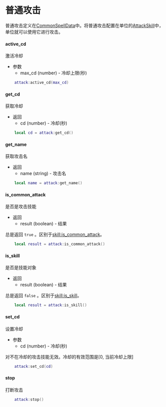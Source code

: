 # 普通攻击
普通攻击定义在[CommonSpellData]中。将普通攻击配置在单位的[AttackSkill]中，单位就可以使用它进行攻击。

#### active_cd
激活冷却

* 参数
    * max_cd (number) - 冷却上限(秒)

```lua
    attack:active_cd(max_cd)
```

#### get_cd
获取冷却

* 返回
    * cd (number) - 冷却(秒)

```lua
    local cd = attack:get_cd()
```

#### get_name
获取攻击名

* 返回
    * name (string) - 攻击名

```lua
    local name = attack:get_name()
```

#### is_common_attack
是否是攻击技能

* 返回
    * result (boolean) - 结果

总是返回 `true` 。区别于[skill:is_common_attack]。

```lua
    local result = attack:is_common_attack()
```

#### is_skill
是否是技能对象

* 返回
    * result (boolean) - 结果

总是返回 `false` 。区别于[skill:is_skill]。

```lua
    local result = attack:is_skill()
```

#### set_cd
设置冷却

* 参数
    * cd (number) - 冷却(秒)

对不在冷却的攻击技能无效。冷却的有效范围是[0, 当前冷却上限]

```lua
    attack:set_cd(cd)
```

#### stop
打断攻击

```lua
    attack:stop()
```

[skill:is_skill]: /ac/API/skill?id=is_skill
[skill:is_common_attack]: /ac/API/skill?id=is_common_attack
[CommonSpellData]: 404
[AttackSkill]: 404
